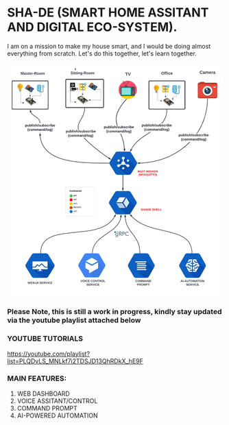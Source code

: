 # SHA-DE (SMART HOME ASSITANT AND DIGITAL ECO-SYSTEM). 
I am on a mission to make my house smart, and I would be doing almost everything from scratch. Let's do this together, let's learn together.

![SMART HOME ASSISTANT AND DIGITAL ECO-SYSTEM- SHA-DE](flow.png)

### Please Note, this is still a work in progress, kindly stay updated via the youtube playlist attached below
### YOUTUBE TUTORIALS
https://youtube.com/playlist?list=PLQDvLS_MNLkf7i2TDSJD13QhRDkX_hE9F

### MAIN FEATURES:
1. WEB DASHBOARD
2. VOICE ASSITANT/CONTROL
3. COMMAND PROMPT
4. AI-POWERED AUTOMATION
